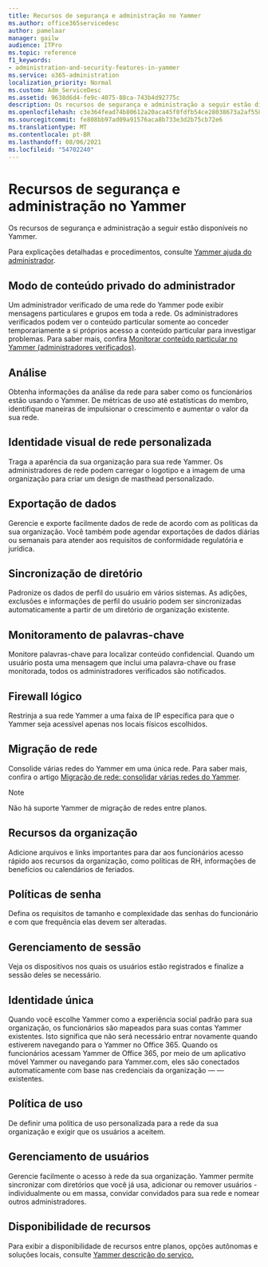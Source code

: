 ```yaml
---
title: Recursos de segurança e administração no Yammer
ms.author: office365servicedesc
author: pamelaar
manager: gailw
audience: ITPro
ms.topic: reference
f1_keywords:
- administration-and-security-features-in-yammer
ms.service: o365-administration
localization_priority: Normal
ms.custom: Adm_ServiceDesc
ms.assetid: 9638d6d4-fe9c-4075-88ca-743b4d92775c
description: Os recursos de segurança e administração a seguir estão disponíveis no Yammer.
ms.openlocfilehash: c3e364fead74b80612a20aca45f0fdfb54ce28038673a2af558f056634f71a32
ms.sourcegitcommit: fe808bb97ad09a91576aca8b733e3d2b75cb72e6
ms.translationtype: MT
ms.contentlocale: pt-BR
ms.lasthandoff: 08/06/2021
ms.locfileid: "54702240"
---
```

# <a name="administration-and-security-features-in-yammer"></a>Recursos de segurança e administração no Yammer

Os recursos de segurança e administração a seguir estão disponíveis no Yammer.
  
Para explicações detalhadas e procedimentos, consulte [Yammer ajuda do administrador](/yammer/).

## <a name="admin-private-content-mode"></a>Modo de conteúdo privado do administrador

Um administrador verificado de uma rede do Yammer pode exibir mensagens particulares e grupos em toda a rede. Os administradores verificados podem ver o conteúdo particular somente ao conceder temporariamente a si próprios acesso a conteúdo particular para investigar problemas. Para saber mais, confira [Monitorar conteúdo particular no Yammer (administradores verificados)](/yammer/manage-security-and-compliance/monitor-private-content).

## <a name="analytics"></a>Análise

Obtenha informações da análise da rede para saber como os funcionários estão usando o Yammer. De métricas de uso até estatísticas do membro, identifique maneiras de impulsionar o crescimento e aumentar o valor da sua rede.

## <a name="custom-network-branding"></a>Identidade visual de rede personalizada

Traga a aparência da sua organização para sua rede Yammer. Os administradores de rede podem carregar o logotipo e a imagem de uma organização para criar um design de masthead personalizado.

## <a name="data-export"></a>Exportação de dados

Gerencie e exporte facilmente dados de rede de acordo com as políticas da sua organização. Você também pode agendar exportações de dados diárias ou semanais para atender aos requisitos de conformidade regulatória e jurídica.
  
## <a name="directory-synchronization"></a>Sincronização de diretório

Padronize os dados de perfil do usuário em vários sistemas. As adições, exclusões e informações de perfil do usuário podem ser sincronizadas automaticamente a partir de um diretório de organização existente.

## <a name="keyword-monitoring"></a>Monitoramento de palavras-chave

Monitore palavras-chave para localizar conteúdo confidencial. Quando um usuário posta uma mensagem que inclui uma palavra-chave ou frase monitorada, todos os administradores verificados são notificados.

## <a name="logical-firewall"></a>Firewall lógico

Restrinja a sua rede Yammer a uma faixa de IP específica para que o Yammer seja acessível apenas nos locais físicos escolhidos.

## <a name="network-migration"></a>Migração de rede

Consolide várias redes do Yammer em uma única rede. Para saber mais, confira o artigo [Migração de rede: consolidar várias redes do Yammer](/yammer/configure-your-yammer-network/consolidate-multiple-yammer-networks).
  
> [!NOTE]
> Não há suporte Yammer de migração de redes entre planos. 

## <a name="organization-resources"></a>Recursos da organização

Adicione arquivos e links importantes para dar aos funcionários acesso rápido aos recursos da organização, como políticas de RH, informações de benefícios ou calendários de feriados.
  
## <a name="password-policies"></a>Políticas de senha

Defina os requisitos de tamanho e complexidade das senhas do funcionário e com que frequência elas devem ser alteradas.
  
## <a name="session-management"></a>Gerenciamento de sessão

Veja os dispositivos nos quais os usuários estão registrados e finalize a sessão deles se necessário.

## <a name="single-identity"></a>Identidade única

Quando você escolhe Yammer como a experiência social padrão para sua organização, os funcionários são mapeados para suas contas Yammer existentes. Isto significa que não será necessário entrar novamente quando estiverem navegando para o Yammer no Office 365. Quando os funcionários acessam Yammer de Office 365, por meio de um aplicativo móvel Yammer ou navegando para Yammer.com, eles são conectados automaticamente com base nas credenciais da organização &mdash; &mdash; existentes.

## <a name="usage-policy"></a>Política de uso

De definir uma política de uso personalizada para a rede da sua organização e exigir que os usuários a aceitem.

## <a name="user-management"></a>Gerenciamento de usuários

Gerencie facilmente o acesso à rede da sua organização. Yammer permite sincronizar com diretórios que você já usa, adicionar ou remover usuários - individualmente ou em massa, convidar convidados para sua rede e nomear outros administradores.

## <a name="feature-availability"></a>Disponibilidade de recursos

Para exibir a disponibilidade de recursos entre planos, opções autônomas e soluções locais, consulte [Yammer descrição do serviço.](yammer-service-description.md)
